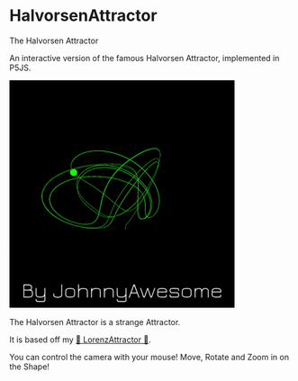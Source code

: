 # HalvorsenAttractor
The Halvorsen Attractor

An interactive version of the famous Halvorsen Attractor, implemented in P5JS.

![Lorenz Attractor](https://raw.githubusercontent.com/johnnyawesome/HalvorsenAttractor/main/HalvorsenAttractor/DemoImages/HalvorsenAttractor.gif)

The Halvorsen Attractor is a strange Attractor.

It is based off my [🦋 LorenzAttractor 🦋](https://github.com/johnnyawesome/LorenzAttractor).

You can control the camera with your mouse! Move, Rotate and Zoom in on the Shape!
